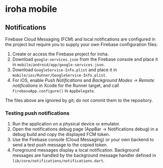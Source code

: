 # iroha mobile

## Notifications

Firebase Cloud Messaging (FCM) and local notifications are configured in the
project but require you to supply your own Firebase configuration files:

1. Create or access the Firebase project for iroha.
2. Download `google-services.json` from the Firebase console and place it in
   `mobile/android/app/google-services.json`.
3. Download `GoogleService-Info.plist` and place it in
   `mobile/ios/Runner/GoogleService-Info.plist`.
4. For iOS, enable *Push Notifications* and *Background Modes → Remote
   notifications* in Xcode for the Runner target, and call `FirebaseApp.configure()`
   in `AppDelegate`.

The files above are ignored by git; do not commit them to the repository.

### Testing push notifications

1. Run the application on a physical device or emulator.
2. Open the notifications debug page (AppBar → Notifications debug) in a debug
   build and copy the displayed FCM token.
3. Use the Firebase console (Cloud Messaging) or your own backend to send a
   test push message to the copied token.
4. Foreground messages display a local notification. Background messages are
   handled by the background message handler defined in
   `lib/core/notifications/notifications.dart`.
